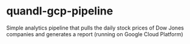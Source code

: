 # quandl-gcp-pipeline
Simple analytics pipeline that pulls the daily stock prices of Dow Jones companies and generates a report (running on Google Cloud Platform)
